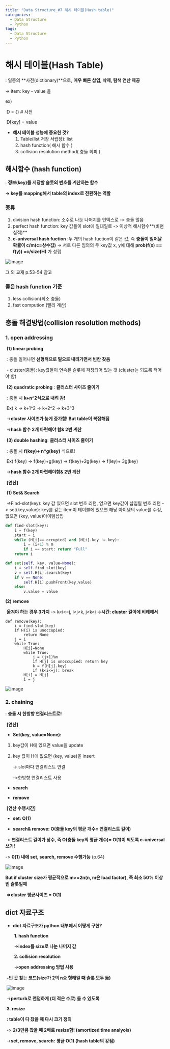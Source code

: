 ```yaml
---
title: "Data Structure_#7 해시 테이블(Hash table)"
categories:
  - Data Structure	
  - Python
tags:
  - Data Structure
  - Python
---
```


# 해시 테이블(Hash Table)

: 일종의 **사전(dictionary)**으로, **매우 빠른 삽입, 삭제, 탐색 연산 제공**

-> item: key - value 을 

ex)

​	D = {} # 사전

​	D[key] = value



* **해시 테이블 성능에 중요한 것?**
  1. Table(list 저장 서랍장): list
  2. hash function( 해시 함수 )
  3. collision resolution method( 충돌 회피 )

## 해시함수 (hash function)

: **정보(key)를 저장할 슬롯의 번호를 계산하는 함수**

**-> key를 mapping해서 table의 index로 전환하는 역할**



### 종류

1. division hash function: 소수로 나눈 나머지를 인덱스로 -> 충돌 많음
2. perfect hash function: key 값들이 slot에 일대일로 -> 이상적 해시함수**(비현실적)**
3. **c-universal hash fuction** :두 개의 hash fuction이 같은 값, 즉 **충돌이 일어날 확률이 c/m(c=상수값)** -> 서로 다른 임의의 두 key값 x, y에 대해 **prob(f(x) == f(y)) =c/size(H)** 가 성립

![image](https://user-images.githubusercontent.com/79195793/120478740-22e20980-c3e8-11eb-9765-1e9eeac7d17e.png)

그 외 교재 p.53-54 참고



### 좋은 hash function 기준

1. less collision(최소 충돌)
2. fast compution (빨리 계산)



## 충돌 해결방법(collision resolution methods)

### **1. open addressing**

​	**(1) linear probing**

​			: 충돌 일어나면 **선형적으로 밑으로 내려가면서 빈칸 찾음**

​			- cluster(충돌): key값들이 연속된 슬롯에 저장되어 있는 것 (cluster는 되도록 적어야 함)

​	**(2) quadratic probing** : **클러스터 사이즈 줄이기**

​			: 충돌 시 **k+n^2식으로 내려 감!**

​			Ex) k -> k+1^2 -> k+2^2 -> k+3^3

​			->**cluster 사이즈가 늦게 증가함! But table이 복잡해짐**

​			->**hash 함수 2개 마련해야 함& 2번 계산**

​	**(3) double hashing**: **클러스터 사이즈 줄이기**

​			: 충돌 시 **f(key)+ n*g(key)** 식으로!

​			Ex) f(key) -> f(key)+g(key) -> f(key)+2g(key) -> f(ley)+ 3g(key)

​			->**hash 함수 2개 마련해야함& 2번 계산**



​	**[연산]**

​	**(1) Set& Search**

​		->Find-slot(key): key 값 있으면 slot 번호 리턴, 없으면 key값이 삽입될 번호 리턴
    -> set(key,value): key를 갖는 item이 테이블에 있으면 해당 아이템의 value를 수정, 없으면 (key, value)아이템삽입
```python
def find-slot(key):
    i = f(key)
    start = i
    while (H[i]== occupied) and (H[i].key != key):
    	i = (i+1) % m
    	if i == start: return "Full"
   	return i
```

```python
def set(self, key, value=None):
    i = self.find_slot(key)
    v = self.H[i].search(key)
    if v == None:
        self.H[i].pushFront(key,value)
    else:
        v.value = value
```

**(2) remove**

​      **옮겨야 하는 경우 3가지** -> k<i<=j, i<j<k, j<k<i
    ->**시간: cluster 길이에 비례해서**

```pseudocode
def remove(key):
    i = find-slot(key)
    if H(i) is unoccupied:
        return None
    j = i
    while True:
        H[i]=None
        while True:
            j = (j+1)%m
            if H[j] is unoccupied: return key
            k = f(H[j].key)
            if (k<i<=j): break
        H[i] = H[j]
        i = j
```

![image](https://user-images.githubusercontent.com/79195793/120478827-3a20f700-c3e8-11eb-881a-2f5325037275.png)

### 2. chaining

: **충돌 시 한방향 연결리스트로!** 

​		**[연산]**

* **Set(key, value=None):**

1. key값이 H에 있으면 value을 update

2. key 값이 H에 없으면 (key, value)을 insert

   -> slot마다 연결리스트 연결

   ->한방향 연결리스트 사용 

* **search**

* **remove**

  

​		**[연산 수행시간]**

* **set: O(1)**

* **search& remove: O(충돌 key의 평균 개수= 연결리스트 길이)**

 

-> **연결리스트 길이가 상수, 즉 O(충돌 key의 평균 개수)= O(1)이 되도록 c-universal쓰기!**

-> **0(1) 내에 set, search, remove 수행가능** (p.64)



![image](https://user-images.githubusercontent.com/79195793/120478876-47d67c80-c3e8-11eb-8172-304b9101e07e.png)

**But if cluster size가 평균적으로 m>=2n(n, m은 load factor), 즉 최소 50% 이상 빈 슬롯일때**

​	**=>cluster 평균사이즈 = O(1)**

## dict 자료구조

* **dict** **자료구조가 python 내부에서 어떻게 구현?**

  ​	**1. hash function**

  ​     	->**index를 size로 나눈 나머지 값**

  ​	**2. collision resolution**

  ​     	->**open addressing 방법 사용**

​                   **-빈 곳 찾는 코드(size가 2의 n승 형태일 때 슬롯 모두 돎)**

​													 ![image](https://user-images.githubusercontent.com/79195793/120478924-545ad500-c3e8-11eb-8b3a-fc3e3ecd7f58.png)

​    					 ->**perturb로 랜덤하게 (더 적은 수로) 돌 수 있도록**

​		**3. resize**

​    				 **: table이 다 찼을 때 다시 크기 정의**

​     					-> **2/3만큼 찼을 때 2배로 resize함! (amortized time analyois)**

​     					->**set, remove, search:** **평균 O(1) (hash table의 강점)**
